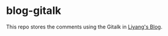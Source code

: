# blog-gitalk

This repo stores the comments using the Gitalk in [Liyang's Blog](https://liyangsong.github.io/).
